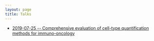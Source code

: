 ```yaml
---
layout: page
title: Talks
---
```


* [2019-07-25 -- Comprehensive evaluation of cell-type quantification methods for immuno-oncology](/assets/talks/2019-07-25_deconvolution-ismb.pdf)
